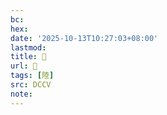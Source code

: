 ```yaml
---
bc:
hex:
date: '2025-10-13T10:27:03+08:00'
lastmod:
title: 􃪧
url: 􃪧
tags: [陸]
src: DCCV
note:
---
```

